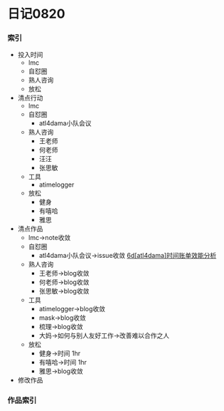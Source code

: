 # 日记0820

### 索引

- 投入时间
    + lmc 
    + 自怼圈
    + 熟人咨询
    + 放松 
- 清点行动
    + lmc 
    + 自怼圈
        * atl4dama小队会议
    + 熟人咨询
        * 王老师
        * 何老师
        * 汪汪
        * 张思敏
    + 工具
        * atimelogger  
    + 放松
        * 健身
        * 有嘻哈
        * 雅思
- 清点作品
    + lmc->note收敛 
    + 自怼圈
        * atl4dama小队会议->issue收敛 [6d[atl4dama]时间账单效能分析](https://github.com/DebugUself/du4proto/issues/200)
    + 熟人咨询
        * 王老师->blog收敛
        * 何老师->blog收敛
        * 张思敏->blog收敛
    + 工具
        * atimelogger->blog收敛
        * mask->blog收敛
        * 梳理->blog收敛
        * 大妈->如何与别人友好工作->改善难以合作之人
    + 放松
        * 健身->时间 1hr
        * 有嘻哈->时间 1hr
        * 雅思->blog收敛
- 修改作品
    
### 作品索引